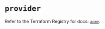 # `provider`

Refer to the Terraform Registry for docs: [`acme`](https://registry.terraform.io/providers/vancluever/acme/2.28.2/docs).
